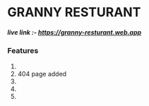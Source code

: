 

# GRANNY RESTURANT

##### live link :- https://granny-resturant.web.app

### Features 
1. 
2. 404 page added
3. 
4. 
5. 
